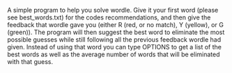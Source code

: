 A simple program to help you solve wordle. Give it your first word (please see best_words.txt) for the codes recommendations, and then give the feedback that wordle gave you (either R (red, or no match), Y (yellow), or G (green)). The program will then suggest the best word to eliminate the most possible guesses while still following all the previous feedback wordle had given. Instead of using that word you can type OPTIONS to get a list of the best words as well as the average number of words that will be eliminated with that guess.
